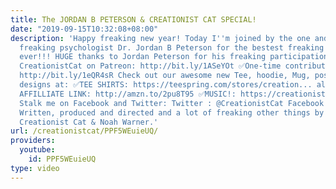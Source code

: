 ```yaml
---
title: The JORDAN B PETERSON & CREATIONIST CAT SPECIAL!
date: "2019-09-15T10:32:08+08:00"
description: 'Happy freaking new year! Today I''m joined by the one and only famed
  freaking psychologist Dr. Jordan B Peterson for the bestest freaking new years special
  ever!!! HUGE thanks to Jordan Peterson for his freaking participation! ✅Support
  CreationistCat on Patreon: http://bit.ly/1ASeYOt ✅One-time contribution with PayPal:
  http://bit.ly/1eQR4sR Check out our awesome new Tee, hoodie, Mug, poster & PILLOW
  designs at: ✅TEE SHIRTS: https://teespring.com/stores/creation... also: ✅AMAZON
  AFFILLIATE LINK: http://amzn.to/2pu8T95 ✅MUSIC!: https://creationistcat.bandcamp.com/
  Stalk me on Facebook and Twitter: Twitter : @CreationistCat Facebook : CreationistCat
  Written, produced and directed and a lot of freaking other things by Vadim Newquist,
  Creationist Cat & Noah Warner.'
url: /creationistcat/PPF5WEuieUQ/
providers:
  youtube:
    id: PPF5WEuieUQ
type: video
---
```

